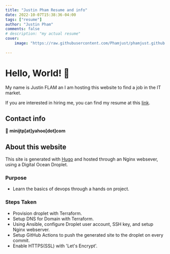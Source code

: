 ```yaml
---
title: "Justin Pham Resume and info"
date: 2022-10-07T15:38:36-04:00
tags: ["resume"]
author: "Justin Pham"
comments: false
# description: "my actual resume"
cover:
    image: "https://raw.githubusercontent.com/Phamjust/phamjust.github.io/main/SRE%20Resume.jpg?raw=true"
    
---
```

# Hello, World! 👋

My name is Justin FLAM an I am hosting this website to find a job in the IT market.

If you are interested in hiring me, you can find my resume at this [link](https://github.com/Phamjust/phamjust.github.io/blob/main/SRE%20Resume.pdf).

## Contact info

:email: **minijtp[at]yahoo[dot]com**

## About this website
This site is generated with [Hugo](https://gohugo.io/) and hosted through an Nginx websever, using a Digital Ocean Droplet.

### Purpose
* Learn the basics of devops through a hands on project.

### Steps Taken
* Provision droplet with Terraform.
* Setup DNS for Domain with Terraform.
* Using Ansible, configure Droplet user account, SSH key, and setup Nginx webserver.
* Setup GitHub Actions to push the generated site to the droplet on every commit.
* Enable HTTPS(SSL) with 'Let's Encrypt'.